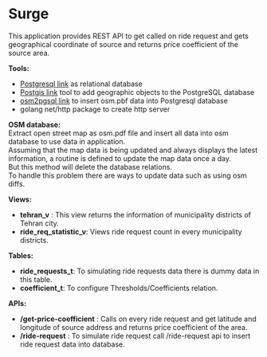 # Surge

This application provides REST API to get called on ride request and gets geographical coordinate of source and returns price coefficient of the source area.

**Tools:**<br>
* [Postgresql link](https://www.postgresql.org/) as relational database
* [Postgis link](https://postgis.net/) tool to add geographic objects to the PostgreSQL database
* [osm2pgsql link](https://osm2pgsql.org/) to insert osm.pbf data into Postgresql database
* golang net/http package to create http server

**OSM database:**<br>
Extract open street map as osm.pdf file and insert all data into osm database to use data in application.<br>
Assuming that the map data is being updated and always displays the latest information, a routine is defined to update the map data once a day. <br>
But this method will delete the database relations. <br>
To handle this problem there are ways to update data such as using osm diffs.

**Views:**<br>
* **tehran_v** : This view returns the information of municipality districts of Tehran city.<br>
* **ride_req_statistic_v**: Views ride request count in every municipality districts.

**Tables:**<br>
* **ride_requests_t**: To simulating ride requests data there is dummy data in this table.<br>
* **coefficient_t**: To configure Thresholds/Coefficients relation.

**APIs:**<br>
* **/get-price-coefficient** : Calls on every ride request and get latitude and longitude of source address and returns price coefficient of the area. <br>
* **/ride-request** : To simulate ride request call /ride-request api to insert ride request data into database.

